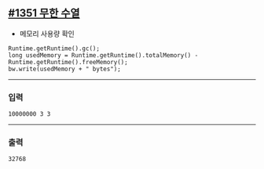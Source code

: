 [#1351 무한 수열](https://www.acmicpc.net/problem/1351)
---

- 메모리 사용량 확인
```
Runtime.getRuntime().gc();
long usedMemory = Runtime.getRuntime().totalMemory() - Runtime.getRuntime().freeMemory();
bw.write(usedMemory + " bytes");
```
---

### 입력
```
10000000 3 3
```

---
### 출력
```
32768
```
